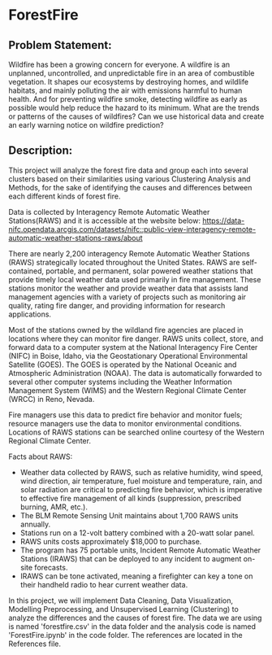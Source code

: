 # ForestFire

## Problem Statement:
Wildfire has been a growing concern for everyone. A wildfire is an unplanned, uncontrolled, and unpredictable fire in an area of combustible vegetation. It shapes our ecosystems by destroying homes, and wildlife habitats, and mainly polluting the air with emissions harmful to human health. And for preventing wildfire smoke, detecting wildfire as early as possible would help reduce the hazard to its minimum. What are the trends or patterns of the causes of wildfires? Can we use historical data and create an early warning notice on wildfire prediction? 

## Description:
This project will analyze the forest fire data and group each into several clusters based on their similarities using various Clustering Analysis and Methods, for the sake of identifying the causes and differences between each different kinds of forest fire. 

Data is collected by Interagency Remote Automatic Weather Stations(RAWS) and it is accessible at the website below: 
https://data-nifc.opendata.arcgis.com/datasets/nifc::public-view-interagency-remote-automatic-weather-stations-raws/about

There are nearly 2,200 interagency Remote Automatic Weather Stations (RAWS) strategically located throughout the United States. RAWS are self-contained, portable, and permanent, solar powered weather stations that provide timely local weather data used primarily in fire management. These stations monitor the weather and provide weather data that assists land management agencies with a variety of projects such as monitoring air quality, rating fire danger, and providing information for research applications. 

Most of the stations owned by the wildland fire agencies are placed in locations where they can monitor fire danger. RAWS units collect, store, and forward data to a computer system at the National Interagency Fire Center (NIFC) in Boise, Idaho, via the Geostationary Operational Environmental Satellite (GOES). The GOES is operated by the National Oceanic and Atmospheric Administration (NOAA). The data is automatically forwarded to several other computer systems including the Weather Information Management System (WIMS) and the Western Regional Climate Center (WRCC) in Reno, Nevada. 

Fire managers use this data to predict fire behavior and monitor fuels; resource managers use the data to monitor environmental conditions. Locations of RAWS stations can be searched online courtesy of the Western Regional Climate Center. 

Facts about RAWS: 
- Weather data collected by RAWS, such as relative humidity, wind speed, wind direction, air temperature, fuel moisture and temperature, rain, and solar radiation are critical to predicting fire behavior, which is imperative to effective fire management of all kinds (suppression, prescribed burning, AMR, etc.).
- The BLM Remote Sensing Unit maintains about 1,700 RAWS units annually. 
- Stations run on a 12-volt battery combined with a 20-watt solar panel. 
- RAWS units costs approximately $18,000 to purchase. 
- The program has 75 portable units, Incident Remote Automatic Weather Stations (IRAWS) that can be deployed to any incident to augment on-site forecasts.
- IRAWS can be tone activated, meaning a firefighter can key a tone on their handheld radio to hear current weather data. 

In this project, we will implement Data Cleaning, Data Visualization, Modelling Preprocessing, and Unsupervised Learning (Clustering) to analyze the differences and the causes of forest fire. The data we are using is named 'forestfire.csv' in the data folder and the analysis code is named 'ForestFire.ipynb' in the code folder. The references are located in the References file. 

